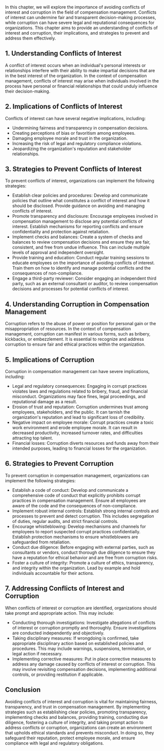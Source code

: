 
In this chapter, we will explore the importance of avoiding conflicts of interest and corruption in the field of compensation management. Conflicts of interest can undermine fair and transparent decision-making processes, while corruption can have severe legal and reputational consequences for organizations. This chapter aims to provide an understanding of conflicts of interest and corruption, their implications, and strategies to prevent and address them effectively.

**1. Understanding Conflicts of Interest**
------------------------------------------

A conflict of interest occurs when an individual's personal interests or relationships interfere with their ability to make impartial decisions that are in the best interest of the organization. In the context of compensation management, conflicts of interest may arise when individuals involved in the process have personal or financial relationships that could unduly influence their decision-making.

**2. Implications of Conflicts of Interest**
--------------------------------------------

Conflicts of interest can have several negative implications, including:

* Undermining fairness and transparency in compensation decisions.
* Creating perceptions of bias or favoritism among employees.
* Damaging employee morale and trust in the organization.
* Increasing the risk of legal and regulatory compliance violations.
* Jeopardizing the organization's reputation and stakeholder relationships.

**3. Strategies to Prevent Conflicts of Interest**
--------------------------------------------------

To prevent conflicts of interest, organizations can implement the following strategies:

* Establish clear policies and procedures: Develop and communicate policies that outline what constitutes a conflict of interest and how it should be disclosed. Provide guidance on avoiding and managing conflicts of interest.
* Promote transparency and disclosure: Encourage employees involved in compensation management to disclose any potential conflicts of interest. Establish mechanisms for reporting conflicts and ensure confidentiality and protection against retaliation.
* Implement checks and balances: Create a system of checks and balances to review compensation decisions and ensure they are fair, consistent, and free from undue influence. This can include multiple levels of approval and independent oversight.
* Provide training and education: Conduct regular training sessions to educate employees on the importance of avoiding conflicts of interest. Train them on how to identify and manage potential conflicts and the consequences of non-compliance.
* Engage a third-party reviewer: Consider engaging an independent third party, such as an external consultant or auditor, to review compensation decisions and processes for potential conflicts of interest.

**4. Understanding Corruption in Compensation Management**
----------------------------------------------------------

Corruption refers to the abuse of power or position for personal gain or the misappropriation of resources. In the context of compensation management, corruption can manifest in various forms, such as bribery, kickbacks, or embezzlement. It is essential to recognize and address corruption to ensure fair and ethical practices within the organization.

**5. Implications of Corruption**
---------------------------------

Corruption in compensation management can have severe implications, including:

* Legal and regulatory consequences: Engaging in corrupt practices violates laws and regulations related to bribery, fraud, and financial misconduct. Organizations may face fines, legal proceedings, and reputational damage as a result.
* Erosion of trust and reputation: Corruption undermines trust among employees, stakeholders, and the public. It can tarnish the organization's reputation and lead to significant loss of credibility.
* Negative impact on employee morale: Corrupt practices create a toxic work environment and erode employee morale. It can result in decreased productivity, increased turnover rates, and difficulties attracting top talent.
* Financial losses: Corruption diverts resources and funds away from their intended purposes, leading to financial losses for the organization.

**6. Strategies to Prevent Corruption**
---------------------------------------

To prevent corruption in compensation management, organizations can implement the following strategies:

* Establish a code of conduct: Develop and communicate a comprehensive code of conduct that explicitly prohibits corrupt practices in compensation management. Ensure all employees are aware of the code and the consequences of non-compliance.
* Implement robust internal controls: Establish strong internal controls and processes to prevent and detect corruption. This includes segregation of duties, regular audits, and strict financial controls.
* Encourage whistleblowing: Develop mechanisms and channels for employees to report suspected corrupt practices confidentially. Establish protection mechanisms to ensure whistleblowers are safeguarded from retaliation.
* Conduct due diligence: Before engaging with external parties, such as consultants or vendors, conduct thorough due diligence to ensure they have a reputation for ethical behavior and are free from corruption risks.
* Foster a culture of integrity: Promote a culture of ethics, transparency, and integrity within the organization. Lead by example and hold individuals accountable for their actions.

**7. Addressing Conflicts of Interest and Corruption**
------------------------------------------------------

When conflicts of interest or corruption are identified, organizations should take prompt and appropriate action. This may include:

* Conducting thorough investigations: Investigate allegations of conflicts of interest or corruption promptly and thoroughly. Ensure investigations are conducted independently and objectively.
* Taking disciplinary measures: If wrongdoing is confirmed, take appropriate disciplinary action based on established policies and procedures. This may include warnings, suspensions, termination, or legal action if necessary.
* Implementing corrective measures: Put in place corrective measures to address any damage caused by conflicts of interest or corruption. This may involve revisiting compensation decisions, implementing additional controls, or providing restitution if applicable.

**Conclusion**
--------------

Avoiding conflicts of interest and corruption is vital for maintaining fairness, transparency, and trust in compensation management. By implementing strategies such as establishing clear policies, promoting transparency, implementing checks and balances, providing training, conducting due diligence, fostering a culture of integrity, and taking prompt action to address conflicts or corruption, organizations can create an environment that upholds ethical standards and prevents misconduct. In doing so, they safeguard their reputation, protect employee morale, and ensure compliance with legal and regulatory obligations.
